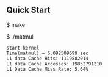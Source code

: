 ## Quick Start

$ make

$ ./matmul 

```
start kernel
Time(matmul) = 6.092509699 sec
L1 data Cache Hits: 1119882014
L1 data Cache Accesses: 19852791210
L1 Data Cache Miss Rate: 5.64%
```
